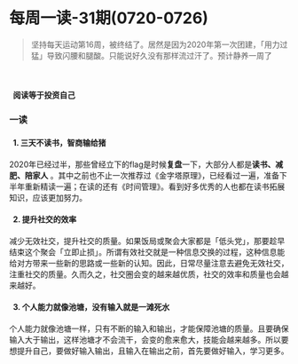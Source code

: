 # 每周一读-31期(0720-0726)

> 坚持每天运动第16周，被终结了。居然是因为2020年第一次团建，「用力过猛」导致闪腰和腿酸。只能说好久没有那样流过汗了。预计静养一周了

<br />

<a name="DPCq6"></a>
####   阅读等于投资自己
<a name="ecO3p"></a>
### 一读
<a name="zRpoj"></a>
####   1. 三天不读书，智商输给猪
2020年已经过半，那些曾经立下的flag是时候**复盘**一下，大部分人都是**读书、减肥、陪家人** 。其中之前也不止一次推荐过《金字塔原理》，已经看过一遍，准备下半年重新精读一遍；在读的还有《时间管理》。看到好多优秀的人也都在读书拓展知识，应该更加努力。<br />

<a name="K6pbh"></a>
####   2. 提升社交的效率
减少无效社交，提升社交的质量。如果饭局或聚会大家都是「低头党」，那要趁早结束这个聚会「立即止损」。所谓有效社交就是一种信息交换的过程，这种信息能给对方带来一些新的思路或一些新的认知。因此，日常尽量注意去避免无效社交，注重社交的质量。久而久之，社交圈会变的越来越优质，社交的效率和质量也会越来越好。<br />

<a name="82eSv"></a>
####   3. 个人能力就像池塘，没有输入就是一滩死水
个人能力就像池塘一样，只有不断的输入和输出，才能保障池塘的质量。且要确保输入大于输出，这样池塘才不会流干，会变的愈来愈大，技能会越来越多。所以要想提升自己，要做好输入输出，且输入在输出之前，首先要做好输入，学习更多。
